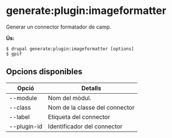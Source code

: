 # generate:plugin:imageformatter
Generar un connector formatador de camp.

**Ús:**
```
$ drupal generate:plugin:imageformatter [options]
$ gpif  
```

## Opcions disponibles
Opció | Detalls
-------|-------------
--module | Nom del mòdul.
--class | Nom de la classe del connector
--label | Etiqueta del connector
--plugin-id | Identificador del connector
